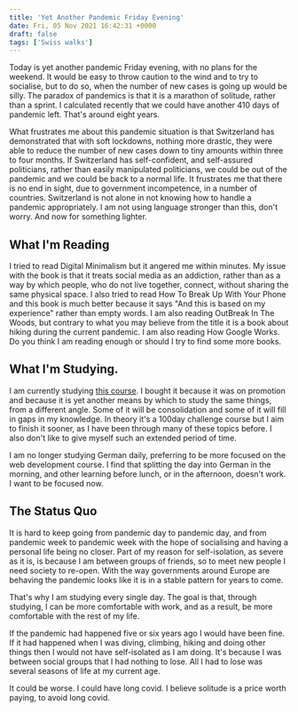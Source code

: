 ```yaml
---
title: 'Yet Another Pandemic Friday Evening'
date: Fri, 05 Nov 2021 16:42:31 +0000
draft: false
tags: ['Swiss walks']
---
```


Today is yet another pandemic Friday evening, with no plans for the weekend. It would be easy to throw caution to the wind and to try to socialise, but to do so, when the number of new cases is going up would be silly. The paradox of pandemics is that it is a marathon of solitude, rather than a sprint. I calculated recently that we could have another 410 days of pandemic left. That's around eight years.

What frustrates me about this pandemic situation is that Switzerland has demonstrated that with soft lockdowns, nothing more drastic, they were able to reduce the number of new cases down to tiny amounts within three to four months. If Switzerland has self-confident, and self-assured politicians, rather than easily manipulated politicians, we could be out of the pandemic and we could be back to a normal life. It frustrates me that there is no end in sight, due to government incompetence, in a number of countries. Switzerland is not alone in not knowing how to handle a pandemic appropriately. I am not using language stronger than this, don't worry. And now for something lighter.

What I'm Reading
----------------

I tried to read Digital Minimalism but it angered me within minutes. My issue with the book is that it treats social media as an addiction, rather than as a way by which people, who do not live together, connect, without sharing the same physical space. I also tried to read How To Break Up With Your Phone and this book is much better because it says "And this is based on my experience" rather than empty words. I am also reading OutBreak In The Woods, but contrary to what you may believe from the title it is a book about hiking during the current pandemic. I am also reading How Google Works. Do you think I am reading enough or should I try to find some more books.

What I'm Studying.
------------------

I am currently studying [this course](https://www.udemy.com/course/learn-front-end-development/). I bought it because it was on promotion and because it is yet another means by which to study the same things, from a different angle. Some of it will be consolidation and some of it will fill in gaps in my knowledge. In theory it's a 100day challenge course but I aim to finish it sooner, as I have been through many of these topics before. I also don't like to give myself such an extended period of time.

I am no longer studying German daily, preferring to be more focused on the web development course. I find that splitting the day into German in the morning, and other learning before lunch, or in the afternoon, doesn't work. I want to be focused now.

The Status Quo
--------------

It is hard to keep going from pandemic day to pandemic day, and from pandemic week to pandemic week with the hope of socialising and having a personal life being no closer. Part of my reason for self-isolation, as severe as it is, is because I am between groups of friends, so to meet new people I need society to re-open. With the way governments around Europe are behaving the pandemic looks like it is in a stable pattern for years to come.

That's why I am studying every single day. The goal is that, through studying, I can be more comfortable with work, and as a result, be more comfortable with the rest of my life.

If the pandemic had happened five or six years ago I would have been fine. If it had happened when I was diving, climbing, hiking and doing other things then I would not have self-isolated as I am doing. It's because I was between social groups that I had nothing to lose. All I had to lose was several seasons of life at my current age.

It could be worse. I could have long covid. I believe solitude is a price worth paying, to avoid long covid.